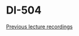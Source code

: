 # DI-504

[Previous lecture recordings](https://www.youtube.com/playlist?list=PLC89UNusI0eQXwppBEGGS80qeRNYWpL5m)
